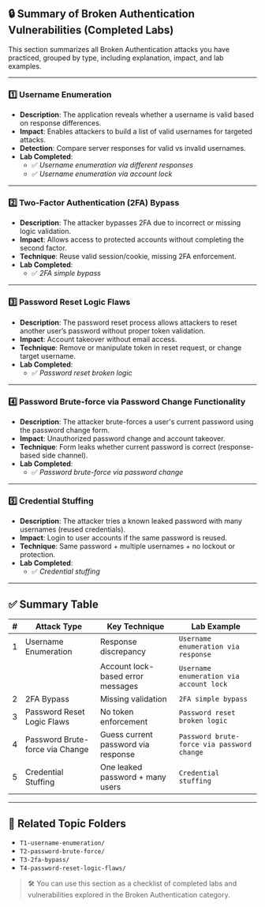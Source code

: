 ## 🔒 Summary of Broken Authentication Vulnerabilities (Completed Labs)

This section summarizes all Broken Authentication attacks you have practiced, grouped by type, including explanation, impact, and lab examples.

---

### 1️⃣ Username Enumeration

- **Description**: The application reveals whether a username is valid based on response differences.
- **Impact**: Enables attackers to build a list of valid usernames for targeted attacks.
- **Detection**: Compare server responses for valid vs invalid usernames.
- **Lab Completed**:
  - ✅ *Username enumeration via different responses*  
  - ✅ *Username enumeration via account lock*

---

### 2️⃣ Two-Factor Authentication (2FA) Bypass

- **Description**: The attacker bypasses 2FA due to incorrect or missing logic validation.
- **Impact**: Allows access to protected accounts without completing the second factor.
- **Technique**: Reuse valid session/cookie, missing 2FA enforcement.
- **Lab Completed**:
  - ✅ *2FA simple bypass*

---

### 3️⃣ Password Reset Logic Flaws

- **Description**: The password reset process allows attackers to reset another user’s password without proper token validation.
- **Impact**: Account takeover without email access.
- **Technique**: Remove or manipulate token in reset request, or change target username.
- **Lab Completed**:
  - ✅ *Password reset broken logic*

---

### 4️⃣ Password Brute-force via Password Change Functionality

- **Description**: The attacker brute-forces a user's current password using the password change form.
- **Impact**: Unauthorized password change and account takeover.
- **Technique**: Form leaks whether current password is correct (response-based side channel).
- **Lab Completed**:
  - ✅ *Password brute-force via password change*

---

### 5️⃣ Credential Stuffing

- **Description**: The attacker tries a known leaked password with many usernames (reused credentials).
- **Impact**: Login to user accounts if the same password is reused.
- **Technique**: Same password + multiple usernames + no lockout or protection.
- **Lab Completed**:
  - ✅ *Credential stuffing*

---

## ✅ Summary Table

| # | Attack Type                         | Key Technique                        | Lab Example                                          |
|---|-------------------------------------|--------------------------------------|------------------------------------------------------|
| 1 | Username Enumeration                | Response discrepancy                 | `Username enumeration via response`                  |
|   |                                     | Account lock-based error messages    | `Username enumeration via account lock`              |
| 2 | 2FA Bypass                          | Missing validation                   | `2FA simple bypass`                                  |
| 3 | Password Reset Logic Flaws         | No token enforcement                 | `Password reset broken logic`                        |
| 4 | Password Brute-force via Change    | Guess current password via response  | `Password brute-force via password change`           |
| 5 | Credential Stuffing                | One leaked password + many users     | `Credential stuffing`                                |

---

## 📁 Related Topic Folders

- `T1-username-enumeration/`
- `T2-password-brute-force/`
- `T3-2fa-bypass/`
- `T4-password-reset-logic-flaws/`

> 🛠️ You can use this section as a checklist of completed labs and vulnerabilities explored in the Broken Authentication category.
